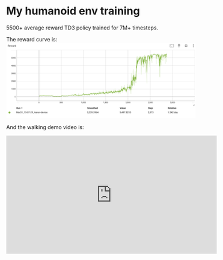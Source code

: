 # My humanoid env training 
5500+ average reward TD3 policy trained for 7M+ timesteps.

The reward curve is:
![Reward Curve](reward_curve.png)

And the walking demo video is:
<iframe width="560" height="315" src="https://youtu.be/1TzFjT7Dn9g" frameborder="0" allowfullscreen></iframe>
